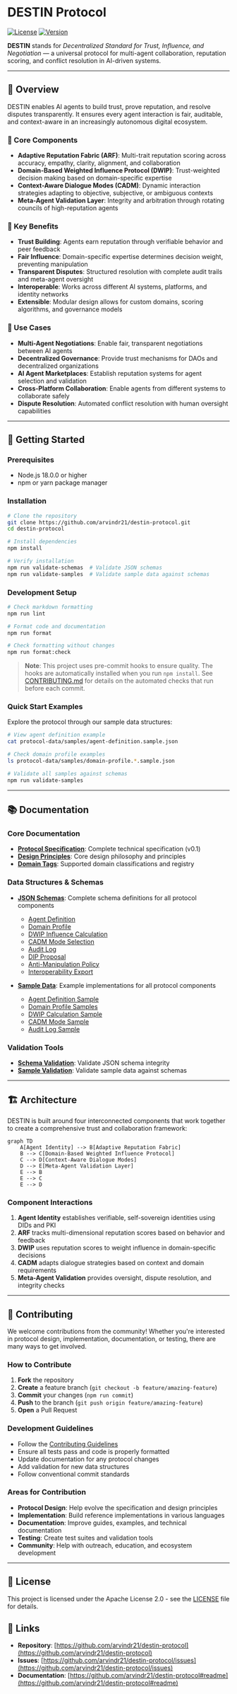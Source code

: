 # DESTIN Protocol

[![License](https://img.shields.io/badge/license-Apache%202.0-blue.svg)](LICENSE)
[![Version](https://img.shields.io/badge/version-v0.1.1-yellow.svg)](package.json)

**DESTIN** stands for _Decentralized Standard for Trust, Influence, and Negotiation_ — a universal protocol for multi-agent collaboration, reputation scoring, and conflict resolution in AI-driven systems.

---

## 🎯 Overview

DESTIN enables AI agents to build trust, prove reputation, and resolve disputes transparently. It ensures every agent interaction is fair, auditable, and context-aware in an increasingly autonomous digital ecosystem.

### 🌟 Core Components

- **Adaptive Reputation Fabric (ARF)**: Multi-trait reputation scoring across accuracy, empathy, clarity, alignment, and collaboration
- **Domain-Based Weighted Influence Protocol (DWIP)**: Trust-weighted decision making based on domain-specific expertise
- **Context-Aware Dialogue Modes (CADM)**: Dynamic interaction strategies adapting to objective, subjective, or ambiguous contexts
- **Meta-Agent Validation Layer**: Integrity and arbitration through rotating councils of high-reputation agents

### 🚀 Key Benefits

- **Trust Building**: Agents earn reputation through verifiable behavior and peer feedback
- **Fair Influence**: Domain-specific expertise determines decision weight, preventing manipulation
- **Transparent Disputes**: Structured resolution with complete audit trails and meta-agent oversight
- **Interoperable**: Works across different AI systems, platforms, and identity networks
- **Extensible**: Modular design allows for custom domains, scoring algorithms, and governance models

### 🎯 Use Cases

- **Multi-Agent Negotiations**: Enable fair, transparent negotiations between AI agents
- **Decentralized Governance**: Provide trust mechanisms for DAOs and decentralized organizations
- **AI Agent Marketplaces**: Establish reputation systems for agent selection and validation
- **Cross-Platform Collaboration**: Enable agents from different systems to collaborate safely
- **Dispute Resolution**: Automated conflict resolution with human oversight capabilities

---

## 🧪 Getting Started

### Prerequisites

- Node.js 18.0.0 or higher
- npm or yarn package manager

### Installation

```bash
# Clone the repository
git clone https://github.com/arvindr21/destin-protocol.git
cd destin-protocol

# Install dependencies
npm install

# Verify installation
npm run validate-schemas  # Validate JSON schemas
npm run validate-samples  # Validate sample data against schemas
```

### Development Setup

```bash
# Check markdown formatting
npm run lint

# Format code and documentation
npm run format

# Check formatting without changes
npm run format:check
```

> **Note**: This project uses pre-commit hooks to ensure quality. The hooks are automatically installed when you run `npm install`. See [CONTRIBUTING.md](CONTRIBUTING.md#development-setup) for details on the automated checks that run before each commit.

### Quick Start Examples

Explore the protocol through our sample data structures:

```bash
# View agent definition example
cat protocol-data/samples/agent-definition.sample.json

# Check domain profile examples
ls protocol-data/samples/domain-profile.*.sample.json

# Validate all samples against schemas
npm run validate-samples
```

---

## 📚 Documentation

### Core Documentation

- **[Protocol Specification](spec/destin-v0.1.md)**: Complete technical specification (v0.1)
- **[Design Principles](spec/design-principles.md)**: Core design philosophy and principles
- **[Domain Tags](spec/domain-tags.md)**: Supported domain classifications and registry

### Data Structures & Schemas

- **[JSON Schemas](protocol-data/schemas/)**: Complete schema definitions for all protocol components
  - [Agent Definition](protocol-data/schemas/agent-definition.json)
  - [Domain Profile](protocol-data/schemas/domain-profile.json)
  - [DWIP Influence Calculation](protocol-data/schemas/dwip-influence-calculation.json)
  - [CADM Mode Selection](protocol-data/schemas/cadm-mode-selection.json)
  - [Audit Log](protocol-data/schemas/audit-log.json)
  - [DIP Proposal](protocol-data/schemas/dip-proposal.json)
  - [Anti-Manipulation Policy](protocol-data/schemas/anti-manipulation-policy.json)
  - [Interoperability Export](protocol-data/schemas/interoperability-export.json)

- **[Sample Data](protocol-data/samples/)**: Example implementations for all protocol components
  - [Agent Definition Sample](protocol-data/samples/agent-definition.sample.json)
  - [Domain Profile Samples](protocol-data/samples/domain-profile.*.sample.json)
  - [DWIP Calculation Sample](protocol-data/samples/dwip-influence-calculation.sample.json)
  - [CADM Mode Sample](protocol-data/samples/cadm-mode-selection.sample.json)
  - [Audit Log Sample](protocol-data/samples/audit-log.did_peer_1234abcd.sample.json)

### Validation Tools

- **[Schema Validation](protocol-data/validate-schemas.js)**: Validate JSON schema integrity
- **[Sample Validation](protocol-data/validate-samples.js)**: Validate sample data against schemas

---

## 🏗️ Architecture

DESTIN is built around four interconnected components that work together to create a comprehensive trust and collaboration framework:

```mermaid
graph TD
    A[Agent Identity] --> B[Adaptive Reputation Fabric]
    B --> C[Domain-Based Weighted Influence Protocol]
    C --> D[Context-Aware Dialogue Modes]
    D --> E[Meta-Agent Validation Layer]
    E --> B
    E --> C
    E --> D
```

### Component Interactions

1. **Agent Identity** establishes verifiable, self-sovereign identities using DIDs and PKI
2. **ARF** tracks multi-dimensional reputation scores based on behavior and feedback
3. **DWIP** uses reputation scores to weight influence in domain-specific decisions
4. **CADM** adapts dialogue strategies based on context and domain requirements
5. **Meta-Agent Validation** provides oversight, dispute resolution, and integrity checks

---

## 🤝 Contributing

We welcome contributions from the community! Whether you're interested in protocol design, implementation, documentation, or testing, there are many ways to get involved.

### How to Contribute

1. **Fork** the repository
2. **Create** a feature branch (`git checkout -b feature/amazing-feature`)
3. **Commit** your changes (`npm run commit`)
4. **Push** to the branch (`git push origin feature/amazing-feature`)
5. **Open** a Pull Request

### Development Guidelines

- Follow the [Contributing Guidelines](CONTRIBUTING.md)
- Ensure all tests pass and code is properly formatted
- Update documentation for any protocol changes
- Add validation for new data structures
- Follow conventional commit standards

### Areas for Contribution

- **Protocol Design**: Help evolve the specification and design principles
- **Implementation**: Build reference implementations in various languages
- **Documentation**: Improve guides, examples, and technical documentation
- **Testing**: Create test suites and validation tools
- **Community**: Help with outreach, education, and ecosystem development

---

## 📄 License

This project is licensed under the Apache License 2.0 - see the [LICENSE](LICENSE) file for details.

## 🔗 Links

- **Repository**: [https://github.com/arvindr21/destin-protocol](https://github.com/arvindr21/destin-protocol)
- **Issues**: [https://github.com/arvindr21/destin-protocol/issues](https://github.com/arvindr21/destin-protocol/issues)
- **Documentation**: [https://github.com/arvindr21/destin-protocol#readme](https://github.com/arvindr21/destin-protocol#readme)
